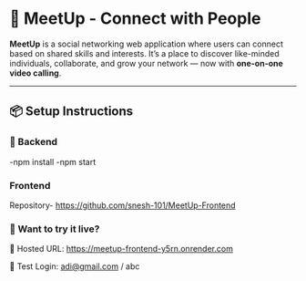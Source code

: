 # 🤝 MeetUp - Connect with People

**MeetUp** is a social networking web application where users can connect based on shared skills and interests. It’s a place to discover like-minded individuals, collaborate, and grow your network — now with **one-on-one video calling**.

---

## 📦 Setup Instructions

### 🔧 Backend

-npm install
-npm start

### Frontend
Repository- https://github.com/snesh-101/MeetUp-Frontend

### 🧪 Want to try it live?

🔗 Hosted URL: https://meetup-frontend-y5rn.onrender.com

🧪 Test Login: adi@gmail.com / abc

